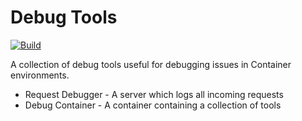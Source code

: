 # Debug Tools

[![Build](https://github.com/nadundesilva/debug-tools/workflows/Build/badge.svg)](https://github.com/nadundesilva/debug-tools/actions/workflows/build-tools.yaml)

A collection of debug tools useful for debugging issues in Container environments.
* Request Debugger - A server which logs all incoming requests
* Debug Container - A container containing a collection of tools
